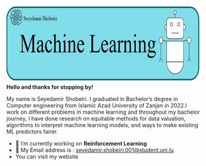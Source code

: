  <img src="Machine_learning_v1.jpg" alt="Machine_Learning" width="1000" height="200"> 
<b>Hello and thanks for stopping by!</b>

My name is Seyedamir Shobeiri.
I graduated in Bachelor’s degree in Computer engineering from Islamic Azad University of Zanjan in 2022.I work on different problems in machine learning and throughout my bachelor journey, I have done research on equitable methods for data valuation, algorithms to interpret machine learning models, and ways to make existing ML predictors fairer.

- 🌱 I’m currently working on <b>Reinforcement Learning</b>
- 💬 My Email address is : seyedamir.shobeiri.001@student.uni.lu
- You can visit my website 
